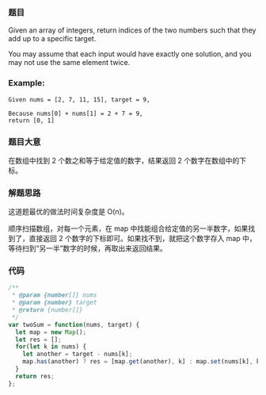 ### 题目
Given an array of integers, return indices of the two numbers such that they add up to a specific target.

You may assume that each input would have exactly one solution, and you may not use the same element twice.
### Example:
```
Given nums = [2, 7, 11, 15], target = 9,

Because nums[0] + nums[1] = 2 + 7 = 9,
return [0, 1]
```
### 题目大意
在数组中找到 2 个数之和等于给定值的数字，结果返回 2 个数字在数组中的下标。
### 解题思路
这道题最优的做法时间复杂度是 O(n)。

顺序扫描数组，对每一个元素，在 map 中找能组合给定值的另一半数字，如果找到了，直接返回 2 个数字的下标即可。如果找不到，就把这个数字存入 map 中，等待扫到“另一半”数字的时候，再取出来返回结果。
### 代码
``` js
/**
 * @param {number[]} nums
 * @param {number} target
 * @return {number[]}
 */
var twoSum = function(nums, target) {
  let map = new Map();
  let res = [];
  for(let k in nums) {
    let another = target - nums[k];
    map.has(another) ? res = [map.get(another), k] : map.set(nums[k], k);
  }
  return res;
};
```